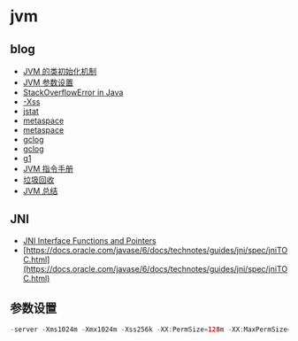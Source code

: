# jvm

## blog

- [JVM 的类初始化机制](http://liujiacai.net/blog/2014/07/12/order-of-initialization-in-java/)
- [JVM 参数设置](http://unixboy.iteye.com/blog/174173)
- [StackOverflowError in Java](https://examples.javacodegeeks.com/java-basics/exceptions/java-lang-stackoverflowerror-how-to-solve-stackoverflowerror/)
- [-Xss](http://xmlandmore.blogspot.com/2014/09/jdk-8-thread-stack-size-tuning.html)
- [jstat](https://www.cnblogs.com/yjd_hycf_space/p/7755633.html)
- [metaspace](https://www.cnblogs.com/paddix/p/5309550.html)
- [metaspace](https://plumbr.io/outofmemoryerror/metaspace)
- [gclog](https://blog.csdn.net/renfufei/article/details/49230943)
- [gclog](https://plumbr.io/blog/garbage-collection/understanding-garbage-collection-logs)
- [g1](https://plumbr.io/handbook/garbage-collection-algorithms-implementations/g1)
- [JVM 指令手册](https://www.cnblogs.com/lsy131479/p/11201241.html)
- [垃圾回收](https://draveness.me/system-design-memory-management/)
- [JVM 总结](https://mp.weixin.qq.com/s/RabFNSMDN7Qv2SBXfYMYNw)

## JNI

- [JNI Interface Functions and Pointers](https://docs.oracle.com/javase/6/docs/technotes/guides/jni/spec/design.html#wp615)
- [https://docs.oracle.com/javase/6/docs/technotes/guides/jni/spec/jniTOC.html](https://docs.oracle.com/javase/6/docs/technotes/guides/jni/spec/jniTOC.html)

## 参数设置

```java
-server -Xms1024m -Xmx1024m -Xss256k -XX:PermSize=128m -XX:MaxPermSize=128m -XX:+UseParallelOldGC -XX:+HeapDumpOnOutOfMemoryError -XX:HeapDumpPath=/opt/dump -XX:+PrintGCDetails -XX:+PrintGCDateStamps -Xloggc:/opt/dump/heap_trace_payment.txt -XX:NewSize=512m -XX:MaxNewSize=512m
```
